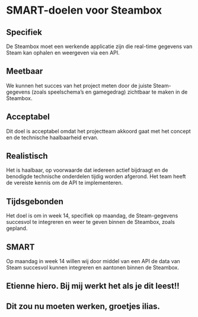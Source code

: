 # SMART-doelen voor Steambox

## Specifiek
De Steambox moet een werkende applicatie zijn die real-time gegevens van Steam kan ophalen en weergeven via een API.

## Meetbaar
We kunnen het succes van het project meten door de juiste Steam-gegevens (zoals speelschema’s en gamegedrag) zichtbaar te maken in de Steambox.

## Acceptabel
Dit doel is acceptabel omdat het projectteam akkoord gaat met het concept en de technische haalbaarheid ervan.

## Realistisch
Het is haalbaar, op voorwaarde dat iedereen actief bijdraagt en de benodigde technische onderdelen tijdig worden afgerond. Het team heeft de vereiste kennis om de API te implementeren.

## Tijdsgebonden
Het doel is om in week 14, specifiek op maandag, de Steam-gegevens succesvol te integreren en weer te geven binnen de Steambox, zoals gepland.

## SMART
Op maandag in week 14 willen wij door middel van een API de data van Steam succesvol kunnen integreren en aantonen binnen de Steambox.

## Etienne hiero. Bij mij werkt het als je dit leest!!

## Dit zou nu moeten werken, groetjes ilias.
